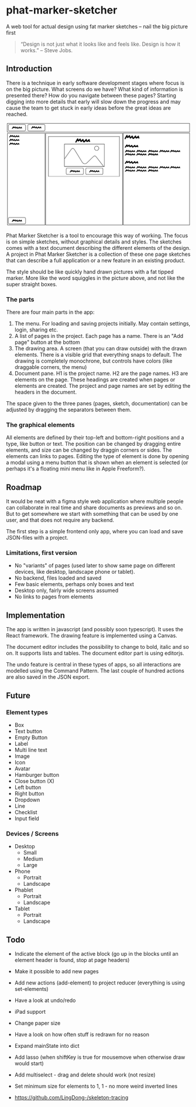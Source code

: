 # phat-marker-sketcher

A web tool for actual design using fat marker sketches – nail the big picture first

> “Design is not just what it looks like and feels like. Design is how it works.” – Steve Jobs.

## Introduction

There is a technique in early software development stages where focus is on the big picture. What screens do we have? What kind of information is presented there? How do you navigate between these pages? Starting digging into more details that early will slow down the progress and may cause the team to get stuck in early ideas before the great ideas are reached.

![Sketch of UI for Phat Marker Sketcher](images/phamask1.png)

Phat Marker Sketcher is a tool to encourage this way of working. The focus is on simple sketches, without graphical details and styles. The sketches comes with a text document describing the different elements of the design. A project in Phat Marker Sketcher is a collection of these one page sketches that can describe a full application or a new feature in an existing product.

The style should be like quickly hand drawn pictures with a fat tipped marker. More like the word squiggles in the picture above, and not like the super straight boxes.

### The parts

There are four main parts in the app:

1. The menu. For loading and saving projects initially. May contain settings, login, sharing etc.
2. A list of pages in the project. Each page has a name. There is an "Add page" button at the bottom
3. The drawing area. A screen (that you can draw outside) with the drawn elements. There is a visible grid that everything snaps to default. The drawing is completely monochrone, but controls have colors (like draggable corners, the menu)
4. Document pane. H1 is the project name. H2 are the page names. H3 are elements on the page. These headings are created when pages or elements are created. The project and page names are set by editing the headers in the document.

The space given to the three panes (pages, sketch, documentation) can be adjusted by dragging the separators between them.

### The graphical elements

All elements are defined by their top-left and bottom-right positions and a type, like button or text. The position can be changed by dragging entire elements, and size can be changed by draggin corners or sides.
The elements can links to pages. Editing the type of element is done by opening a modal using a menu button that is shown when an element is selected (or perhaps it's a floating mini menu like in Apple Freeform?).

## Roadmap

It would be neat with a figma style web application where multiple people can collaborate in real time and share documents as previews and so on. But to get somewhere we start with something that can be used by one user, and that does not require any backend.

The first step is a simple frontend only app, where you can load and save JSON-files with a project.

### Limitations, first version

- No "variants" of pages (used later to show same page on different devices, like desktop, landscape phone or tablet).
- No backend, files loaded and saved
- Few basic elements, perhaps only boxes and text
- Desktop only, fairly wide screens assumed
- No links to pages from elements

## Implementation

The app is written in javascript (and possibly soon typescript). It uses the React framework. The drawing feature is implemented using a Canvas.

The document editor includes the possibility to change to bold, italic and so on. It supports lists and tables. The document editor part is using editorjs.

The undo feature is central in these types of apps, so all interactions are modelled using the Command Pattern. The last couple of hundred actions are also saved in the JSON export.

## Future

### Element types

- Box
- Text button
- Empty Button
- Label
- Multi line text
- Image
- Icon
- Avatar
- Hamburger button
- Close button (X)
- Left button
- Right button
- Dropdown
- Line
- Checklist
- Input field

### Devices / Screens

- Desktop
  - Small
  - Medium
  - Large
- Phone
  - Portrait
  - Landscape
- Phablet
  - Portrait
  - Landscape
- Tablet
  - Portrait
  - Landscape

## Todo

- Indicate the element of the active block (go up in the blocks until an element header is found, stop at page headers)

- Make it possible to add new pages
- Add new actions (add-element) to project reducer (everything is using set-elements)
- Have a look at undo/redo
- iPad support
- Change paper size

- Have a look on how often stuff is redrawn for no reason
- Expand mainState into dict
- Add lasso (when shiftKey is true for mousemove when otherwise draw would start)
- Add multiselect - drag and delete should work (not resize)
- Set minimum size for elements to 1, 1 - no more weird inverted lines

- https://github.com/LingDong-/skeleton-tracing
